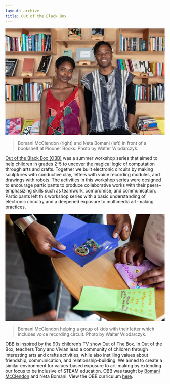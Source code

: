 ```yaml
---
layout: archive
title: Out of the Black Box
---
```


![Bomani McClendon (right) and Neta Bomani (left) in front of a bookshelf at Piooner Books.](/assets/img/archive/obb/obb1.jpg)
> Bomani McClendon (right) and Neta Bomani (left) in front of a bookshelf at Piooner Books. Photo by Walter Wlodarczyk.

[Out of the Black Box (OBB)](https://pioneerworks.org/programs/summer-steam-program-out-of-the-black-box/) was a summer workshop series that aimed to help children in grades 2-5 to uncover the magical logic of computation through arts and crafts. Together we built electronic circuits by making sculptures with conductive clay, letters with voice recording modules, and drawings with robots. The activities in this workshop series were designed to encourage participants to produce collaborative works with their peers–emphasizing skills such as teamwork, compromise, and communication. Participants left this workshop series with a basic understanding of electronic circuitry and a deepened exposure to multimedia art-making practices.

![Bomani McClendon helping a group of kids with their letter which includes voice recording circuit. P](/assets/img/archive/obb/obb2.jpg)
> Bomani McClendon helping a group of kids with their letter which includes voice recording circuit. Photo by Walter Wlodarczyk.

OBB is inspired by the 90s children’s TV show Out of The Box. In Out of the Box, teachers Tony and Vivian lead a community of children through interesting arts and crafts activities, while also instilling values about friendship, communication, and relationship-building. We aimed to create a similar environment for values-based exposure to art-making by extending our focus to be inclusive of STEAM education. OBB was taught by [Bomani McClendon](https://bomani.xyz) and Neta Bomani. View the OBB curriculum [here](https://github.com/netanoir/out-of-the-black-box).